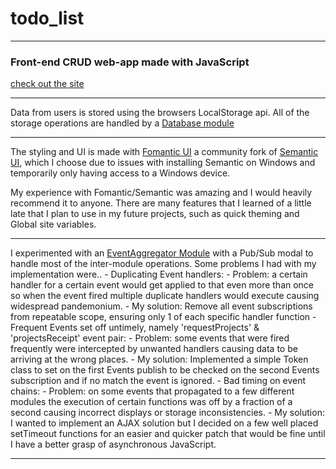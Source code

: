  # todo_list
 ---
 ### Front-end CRUD web-app made with JavaScript

 [check out the site](https://kiizerd.github.io/todo_list/dist/)

 ---

  Data from users is stored using the browsers LocalStorage api.
  All of the storage operations are handled by a [Database module](https://github.com/kiizerd/todo_list/blob/main/src/database.js) 

 ---

  The styling and UI is made with [Fomantic UI](https://fomantic-ui.com/) a community fork of [Semantic UI](https://semantic-ui.com/), which I choose due to issues with installing Semantic on Windows and temporarily only having access to a Windows device.

  My experience with Fomantic/Semantic was amazing and I would heavily recommend it to anyone. 
  There are many features that I learned of a little late that I plan to use in my future projects, such as quick theming and Global site variables.

 ---

  I experimented with an [EventAggregator Module](https://github.com/kiizerd/todo_list/blob/main/src/events.js) with a Pub/Sub modal to handle most of the inter-module operations.
  Some problems I had with my implementation were..
    - Duplicating Event handlers:
     - Problem: a certain handler for a certain event would get applied to that even more than once so when the event fired multiple duplicate handlers would execute causing widespread pandemonium.
     - My solution: Remove all event subscriptions from repeatable scope, ensuring only 1 of each specific handler function
    - Frequent Events set off untimely, namely 'requestProjects' & 'projectsReceipt' event pair:
      - Problem: some events that were fired frequently were intercepted by unwanted handlers causing data to be arriving at the wrong places.
      - My solution: Implemented a simple Token class to set on the first Events publish to be checked on the second Events subscription and if no match the event is ignored.
    - Bad timing on event chains:
      - Problem: on some events that propagated to a few different modules the execution of certain functions was off by a fraction of a second causing incorrect displays or storage inconsistencies.
      - My solution: I wanted to implement an AJAX solution but I decided on a few well placed setTimeout functions for an easier and quicker patch that would be fine until I have a better grasp of asynchronous JavaScript.

 ---
    